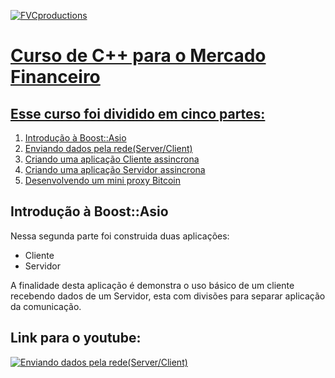 <a href="https://devtrade.com.br/"><img src="https://avatars0.githubusercontent.com/u/10895337?s=200&u=98dd2ac565fc1a5d0d3e102a3c9036415635aca9&v=4" title="FVCproductions" alt="FVCproductions"></a>

 

<a href="https://devtrade.com.br/" />

# Curso de C++ para o Mercado Financeiro

## Esse curso foi dividido em cinco partes:
 
1. [Introdução à Boost::Asio](https://github.com/dedogames/Curso_de_BoostAsio/tree/master/Capilto_1)
2. [Enviando dados pela rede(Server/Client)]()
3. [Criando uma aplicação Cliente assincrona]()
4. [Criando uma aplicação Servidor assincrona]()
5. [Desenvolvendo um mini proxy Bitcoin]()

## Introdução à Boost::Asio

Nessa segunda parte foi construida duas aplicações:

- Cliente
- Servidor

 A finalidade desta aplicação é demonstra o uso básico de um cliente recebendo dados de um Servidor, esta com divisões para separar aplicação da comunicação.
 
## Link para o youtube:
 
[![Enviando dados pela rede(Server/Client)](http://img.youtube.com/vi/1ZFpThZosv8/0.jpg)](https://www.youtube.com/watch?v=1tIpucdJ76E&feature=youtu.be&hd=1 "")
